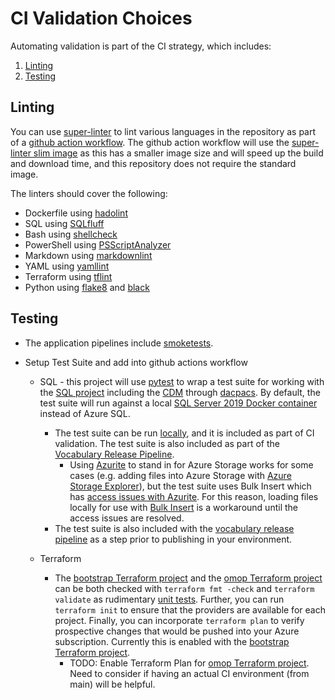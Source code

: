 # CI Validation Choices

Automating validation is part of the CI strategy, which includes:

1. [Linting](/docs/design_choices/ci_validation.md#linting)
2. [Testing](/docs/design_choices/ci_validation.md#testing)

## Linting

You can use [super-linter](https://github.com/github/super-linter) to lint various languages in the repository as part of a [github action workflow](https://github.com/github/super-linter#example-connecting-github-action-workflow).  The github action workflow will use the [super-linter slim image](https://github.com/github/super-linter#slim-image) as this has a smaller image size and will speed up the build and download time, and this repository does not require the standard image.

The linters should cover the following:

* Dockerfile using [hadolint](https://github.com/hadolint/hadolint)
* SQL using [SQLfluff](https://github.com/sqlfluff/sqlfluff)
* Bash using [shellcheck](https://github.com/koalaman/shellcheck)
* PowerShell using [PSScriptAnalyzer](https://github.com/PowerShell/Psscriptanalyzer)
* Markdown using [markdownlint](https://github.com/DavidAnson/markdownlint)
* YAML using [yamllint](https://github.com/adrienverge/yamllint)
* Terraform using [tflint](https://github.com/terraform-linters/tflint)
* Python using [flake8](https://flake8.pycqa.org/en/latest) and [black](https://black.readthedocs.io/en/stable/getting_started.html)

## Testing

* The application pipelines include [smoketests](/pipelines/templates/smoke_test/).

* Setup Test Suite and add into github actions workflow
  * SQL - this project will use [pytest](https://docs.pytest.org/en/7.1.x/) to wrap a test suite for working with the [SQL project](/sql) including the [CDM](/sql/cdm/) through [dacpacs](https://docs.microsoft.com/en-us/sql/relational-databases/data-tier-applications/data-tier-applications?view=sql-server-ver15).  By default, the test suite will run against a local [SQL Server 2019 Docker container](https://docs.microsoft.com/en-us/sql/linux/sql-server-linux-docker-container-deployment?view=sql-server-ver15) instead of Azure SQL.
    * The test suite can be run [locally](/local_development_setup.md#sql-testing), and it is included as part of CI validation.  The test suite is also included as part of the [Vocabulary Release Pipeline](/pipelines/README.md/#vocabulary-release-pipeline).
      * Using [Azurite](https://github.com/Azure/Azurite) to stand in for Azure Storage works for some cases (e.g. adding files into Azure Storage with [Azure Storage Explorer](https://github.com/Azure/Azurite#storage-explorer)), but the test suite uses Bulk Insert which has [access issues with Azurite](https://github.com/Azure/Azurite/issues/1474).  For this reason, loading files locally for use with [Bulk Insert](/sql/cdm/v5.3.1/omop_vocabulary_ddl/Scripts/Script.PostDeployment.UnitTest.sql) is a workaround until the access issues are resolved.
    * The test suite is also included with the [vocabulary release pipeline](/pipelines/README.md/#vocabulary-release-pipeline) as a step prior to publishing in your environment.

  * Terraform
    * The [bootstrap Terraform project](/infra/terraform/bootstrap/README.md) and the [omop Terraform project](/infra/terraform/omop/README.md) can be both checked with `terraform fmt -check` and `terraform validate` as rudimentary [unit tests](https://www.hashicorp.com/blog/testing-hashicorp-terraform).  Further, you can run `terraform init` to ensure that the providers are available for each project.  Finally, you can incorporate `terraform plan` to verify prospective changes that would be pushed into your Azure subscription.  Currently this is enabled with the [bootstrap Terraform project](/infra/terraform/bootstrap/README.md).
      * TODO: Enable Terraform Plan for [omop Terraform project](/infra/terraform/omop/README.md).  Need to consider if having an actual CI environment (from main) will be helpful.
